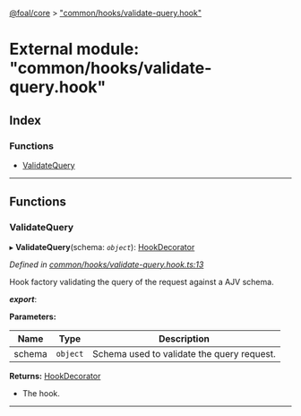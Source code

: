 [@foal/core](../README.md) > ["common/hooks/validate-query.hook"](../modules/_common_hooks_validate_query_hook_.md)

# External module: "common/hooks/validate-query.hook"

## Index

### Functions

* [ValidateQuery](_common_hooks_validate_query_hook_.md#validatequery)

---

## Functions

<a id="validatequery"></a>

###  ValidateQuery

▸ **ValidateQuery**(schema: *`object`*): [HookDecorator](_core_hooks_.md#hookdecorator)

*Defined in [common/hooks/validate-query.hook.ts:13](https://github.com/FoalTS/foal/blob/7934e4d7/packages/core/src/common/hooks/validate-query.hook.ts#L13)*

Hook factory validating the query of the request against a AJV schema.

*__export__*: 

**Parameters:**

| Name | Type | Description |
| ------ | ------ | ------ |
| schema | `object` |  Schema used to validate the query request. |

**Returns:** [HookDecorator](_core_hooks_.md#hookdecorator)
- The hook.

___

